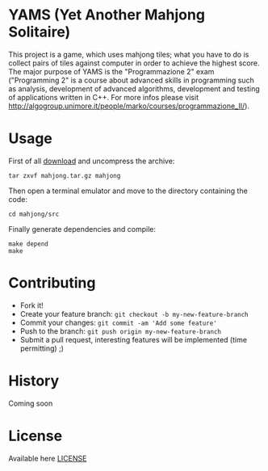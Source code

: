 
YAMS (Yet Another Mahjong Solitaire)
========================
This project is a game, which uses mahjong tiles; what you have to do is collect pairs of tiles against computer in order to achieve the highest score. 
The major purpose of YAMS is the "Programmazione 2" exam ("Programming 2" is
a course about advanced skills in programming such as analysis, development
of advanced algorithms, development and testing of applications written in C++.
For more infos please visit
http://algogroup.unimore.it/people/marko/courses/programmazione_II/).

Usage
=====

First of all [download](https://github.com/TheJena/YAMS/blob/master/mahjong.tar.gz?raw=true) and uncompress the archive:
```
tar zxvf mahjong.tar.gz mahjong
```
Then open a terminal emulator and move to the directory containing the code:
```
cd mahjong/src
```
Finally generate dependencies and compile:
```
make depend
make
```

Contributing
============

* Fork it!
* Create your feature branch: `git checkout -b my-new-feature-branch`
* Commit your changes: `git commit -am 'Add some feature'`
* Push to the branch: `git push origin my-new-feature-branch`
* Submit a pull request, interesting features will be implemented (time 
permitting) ;)



History
=======

Coming soon



License
=======

Available here 
[LICENSE](https://github.com/TheJena/YAMS/blob/master/LICENSE)
